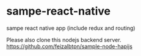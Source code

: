 # sampe-react-native
sampe react native app (include redux and routing)

Please also clone this nodejs backend server.
https://github.com/feizalbtpn/sample-node-hapijs
